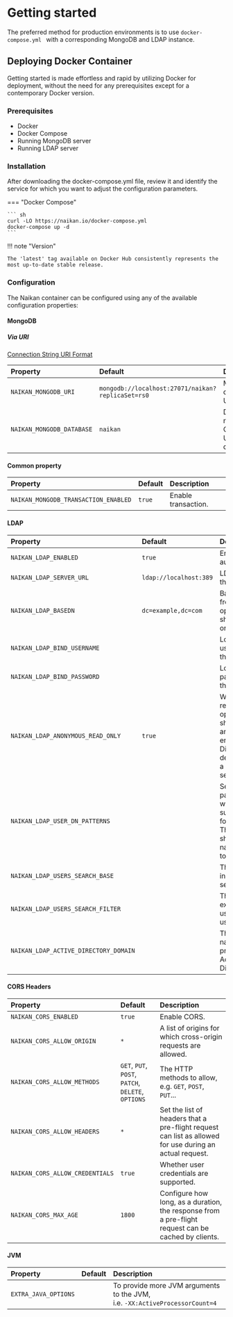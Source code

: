 # Getting started

The preferred method for production environments is to use  `docker-compose.yml ` with a corresponding MongoDB and LDAP instance.

## Deploying Docker Container

Getting started is made effortless and rapid by utilizing Docker for deployment, without the need for any prerequisites except for a contemporary Docker version.

### Prerequisites

* Docker
* Docker Compose 
* Running MongoDB server
* Running LDAP server

### Installation

After downloading the docker-compose.yml file, review it and identify the service for which you want to adjust the configuration parameters.

=== "Docker Compose"

    ``` sh
    curl -LO https://naikan.io/docker-compose.yml
    docker-compose up -d
    ```

!!! note "Version"

    The 'latest' tag available on Docker Hub consistently represents the most up-to-date stable release.

### Configuration

The Naikan container can be configured using any of the available configuration properties:

#### MongoDB 

##### Via URI

[Connection String URI Format](https://www.mongodb.com/docs/manual/reference/connection-string/)

| Property                             | Default                                            | Description                           |
|:-------------------------------------|:---------------------------------------------------|:--------------------------------------|
| `NAIKAN_MONGODB_URI`                 | `mongodb://localhost:27071/naikan?replicaSet=rs0`  | Mongo database URI.                   | 
| `NAIKAN_MONGODB_DATABASE`            | `naikan`                                           | Database name. Override URI database. |


#### Common property

| Property                             | Default     | Description                          |
|:-------------------------------------|:------------|:-------------------------------------|
| `NAIKAN_MONGODB_TRANSACTION_ENABLED` | `true`      | Enable transaction.                  |

#### LDAP

| Property                                | Default                | Description                                                                                                              |
|:----------------------------------------|:-----------------------|:-------------------------------------------------------------------------------------------------------------------------|
| `NAIKAN_LDAP_ENABLED`                   | `true`                 | Enable LDAP authentication.                                                                                              |
| `NAIKAN_LDAP_SERVER_URL`                | `ldap://localhost:389` | LDAP URL of the server.                                                                                                  |
| `NAIKAN_LDAP_BASEDN`                    | `dc=example,dc=com`    | Base suffix from which all operations should originate.                                                                  |
| `NAIKAN_LDAP_BIND_USERNAME`             |                        | Login username of the server.                                                                                            |
| `NAIKAN_LDAP_BIND_PASSWORD`             |                        | Login password of the server.                                                                                            |
| `NAIKAN_LDAP_ANONYMOUS_READ_ONLY`       | `true`                 | Whether read-only operations should use an anonymous environment. Disabled by default unless a username is set.          | 
| `NAIKAN_LDAP_USER_DN_PATTERNS`          |                        | Sets the pattern which will be used to supply a DN for the user. The pattern should be the name relative to the root DN. |
| `NAIKAN_LDAP_USERS_SEARCH_BASE`         |                        | The base used in the user search.                                                                                        |
| `NAIKAN_LDAP_USERS_SEARCH_FILTER`       |                        | The filter expression used in the user search.                                                                           |
| `NAIKAN_LDAP_ACTIVE_DIRECTORY_DOMAIN`   |                        | The domain name. Must be provided for Active Directory.                                                                  |

#### CORS Headers

| Property                        | Default                                            | Description                                                                                             |
|:--------------------------------|:---------------------------------------------------|:--------------------------------------------------------------------------------------------------------|
| `NAIKAN_CORS_ENABLED`           | `true`                                             | Enable CORS.                                                                                            |   
| `NAIKAN_CORS_ALLOW_ORIGIN`      | `*`                                                | A list of origins for which cross-origin requests are allowed.                                          |
| `NAIKAN_CORS_ALLOW_METHODS`     | `GET`, `PUT`, `POST`, `PATCH`, `DELETE`, `OPTIONS` | The HTTP methods to allow, e.g. `GET`, `POST`, `PUT`...                                                 |
| `NAIKAN_CORS_ALLOW_HEADERS`     | `*`                                                | Set the list of headers that a pre-flight request can list as allowed for use during an actual request. |
| `NAIKAN_CORS_ALLOW_CREDENTIALS` | `true`                                             | Whether user credentials are supported.                                                                 |
| `NAIKAN_CORS_MAX_AGE`           | `1800`                                             | Configure how long, as a duration, the response from a pre-flight request can be cached by clients.     |

#### JVM

| Property               | Default | Description                                                                       |
|:-----------------------|:--------|:----------------------------------------------------------------------------------|
| `EXTRA_JAVA_OPTIONS`   |         | To provide more JVM arguments to the JVM, <br/>i.e. `-XX:ActiveProcessorCount=4`  |

